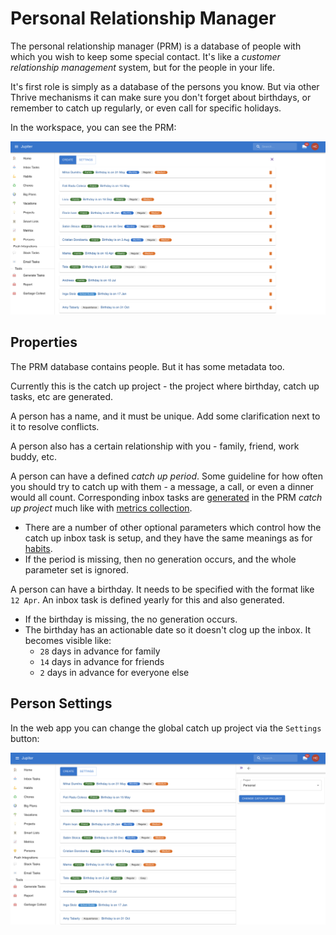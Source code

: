 # Personal Relationship Manager

The personal relationship manager (PRM) is a database of people with which you wish to keep some
special contact. It's like a _customer relationship management_ system, but for the people in
your life.

It's first role is simply as a database of the persons you know. But via other Thrive mechanisms
it can make sure you don't forget about birthdays, or remember to catch up regularly, or even
call for specific holidays.

In the workspace, you can see the PRM:

![PRM in Workspace](../assets/persons-overview.png)

## Properties

The PRM database contains people. But it has some metadata too.

Currently this is the catch up project - the project where birthday, catch up tasks, etc are
generated.

A person has a name, and it must be unique. Add some clarification next to it to resolve
conflicts.

A person also has a certain relationship with you - family, friend, work buddy, etc.

A person can have a defined _catch up period_. Some guideline for how often you should try to
catch up with them - a message, a call, or even a dinner would all count. Corresponding
inbox tasks are [generated](tasks-generation.md) in the PRM _catch up project_ much like
with [metrics collection](metrics.md).

* There are a number of other optional parameters which control how the catch up inbox task is
  setup, and they have the same meanings as for [habits](habits.md).
* If the period is missing, then no generation occurs, and the whole parameter set is ignored.

A person can have a birthday. It needs to be specified with the format like `12 Apr`. An
inbox task is defined yearly for this and also generated.

* If the birthday is missing, the no generation occurs.
* The birthday has an actionable date so it doesn't clog up the inbox. It becomes visible like:
  * `28` days in advance for family
  * `14` days in advance for friends
  * `2` days in advance for everyone else

## Person Settings

In the web app you can change the global catch up project via the `Settings` button:

![Persons Settings](../assets/persons-settings.png)
